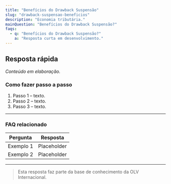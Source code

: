 ```yaml
---
title: "Benefícios do Drawback Suspensão"
slug: "drawback-suspensao-beneficios"
description: "Economia tributária."
mainQuestion: "Benefícios do Drawback Suspensão?"
faqs:
  - q: "Benefícios do Drawback Suspensão?"
    a: "Resposta curta em desenvolvimento."
---
```


## Resposta rápida

*Conteúdo em elaboração.*

### Como fazer passo a passo

1. Passo 1 – texto.
2. Passo 2 – texto.
3. Passo 3 – texto.

---

### FAQ relacionado

| Pergunta | Resposta |
| --- | --- |
| Exemplo 1 | Placeholder |
| Exemplo 2 | Placeholder |

---

> Esta resposta faz parte da base de conhecimento da OLV Internacional.

